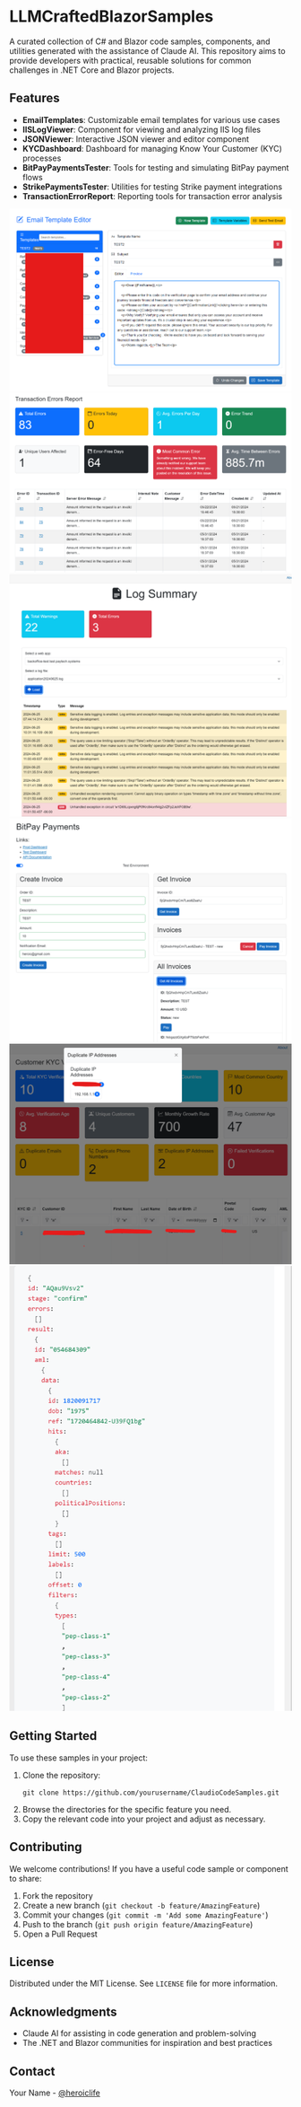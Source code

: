 # LLMCraftedBlazorSamples
A curated collection of C# and Blazor code samples, components, and utilities generated with the assistance of Claude AI. This repository aims to provide developers with practical, reusable solutions for common challenges in .NET Core and Blazor projects.

## Features

- **EmailTemplates**: Customizable email templates for various use cases
- **IISLogViewer**: Component for viewing and analyzing IIS log files
- **JSONViewer**: Interactive JSON viewer and editor component
- **KYCDashboard**: Dashboard for managing Know Your Customer (KYC) processes
- **BitPayPaymentsTester**: Tools for testing and simulating BitPay payment flows
- **StrikePaymentsTester**: Utilities for testing Strike payment integrations
- **TransactionErrorReport**: Reporting tools for transaction error analysis

![Email Templates](https://github.com/DavidVeksler/LLMCraftedBlazorSamples/blob/main/EmailTemplates/Screenshot%202024-07-10%20103238.png?raw=true)
![Transaction Errors Report](https://github.com/DavidVeksler/LLMCraftedBlazorSamples/blob/main/TransactionErrorReport/Screenshot%202024-07-10%20111726.png?raw=true)
![Log Viewer](https://github.com/DavidVeksler/LLMCraftedBlazorSamples/blob/main/IISLogViewer/Screenshot%202024-07-10%20104726.png?raw=true)
![Payments Tester](https://github.com/DavidVeksler/LLMCraftedBlazorSamples/blob/main/BitPayPaymentsTester/Screenshot%202024-07-10%20112645.png?raw=true)
![KYC Dashboard](https://github.com/DavidVeksler/LLMCraftedBlazorSamples/blob/main/KYCDashboard/Screenshot%202024-07-10%20113700.png?raw=true)
![JSON Viewer](https://github.com/DavidVeksler/LLMCraftedBlazorSamples/blob/main/JSONViewer/Screenshot%202024-07-10%20113159.png?raw=true)

## Getting Started

To use these samples in your project:

1. Clone the repository:
   ```
   git clone https://github.com/yourusername/ClaudioCodeSamples.git
   ```
2. Browse the directories for the specific feature you need.
3. Copy the relevant code into your project and adjust as necessary.

## Contributing

We welcome contributions! If you have a useful code sample or component to share:

1. Fork the repository
2. Create a new branch (`git checkout -b feature/AmazingFeature`)
3. Commit your changes (`git commit -m 'Add some AmazingFeature'`)
4. Push to the branch (`git push origin feature/AmazingFeature`)
5. Open a Pull Request

## License

Distributed under the MIT License. See `LICENSE` file for more information.

## Acknowledgments

- Claude AI for assisting in code generation and problem-solving
- The .NET and Blazor communities for inspiration and best practices

## Contact

Your Name - [@heroiclife](https://twitter.com/heroiclife)
